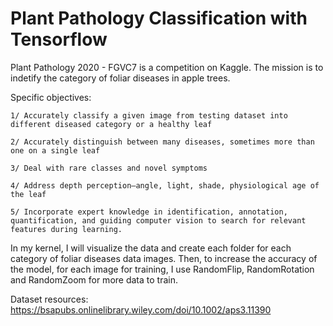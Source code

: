 # Plant Pathology Classification with Tensorflow
Plant Pathology 2020 - FGVC7 is a competition on Kaggle. The mission is to indetify the category of foliar diseases in apple trees.

Specific objectives:

    1/ Accurately classify a given image from testing dataset into different diseased category or a healthy leaf

    2/ Accurately distinguish between many diseases, sometimes more than one on a single leaf

    3/ Deal with rare classes and novel symptoms

    4/ Address depth perception—angle, light, shade, physiological age of the leaf

    5/ Incorporate expert knowledge in identification, annotation, quantification, and guiding computer vision to search for relevant features during learning.

In my kernel, I will visualize the data and create each folder for each category  of foliar diseases data images. Then, to increase the accuracy of the model, for each image
for training, I use RandomFlip, RandomRotation and RandomZoom for more data to train.

Dataset resources: https://bsapubs.onlinelibrary.wiley.com/doi/10.1002/aps3.11390
